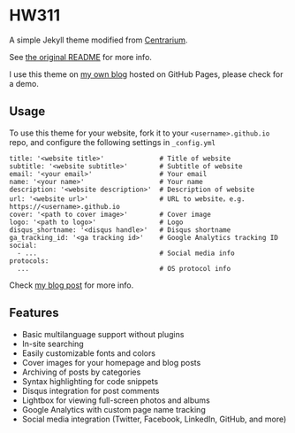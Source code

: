 # HW311

A simple Jekyll theme modified from [Centrarium](https://github.com/bencentra/centrarium).

See [the original README](Centrarium_README.md) for more info.

I use this theme on [my own blog](https://hw311.me) hosted on GitHub Pages,
please check for a demo.

## Usage

To use this theme for your website, fork it to your `<username>.github.io` repo,
and configure the following settings in `_config.yml`

```
title: '<website title>'              # Title of website
subtitle: '<website subtitle>'        # Subtitle of website
email: '<your email>'                 # Your email
name: '<your name>'                   # Your name
description: '<website description>'  # Description of website
url: '<website url>'                  # URL to website，e.g. https://<username>.github.io
cover: '<path to cover image>'        # Cover image
logo: '<path to logo>'                # Logo
disqus_shortname: '<disqus handle>'   # Disqus shortname
ga_tracking_id: '<ga tracking id>'    # Google Analytics tracking ID
social:
  - ...                               # Social media info
protocols:
  ...                                 # OS protocol info
```

Check [my blog post](https://hw311.me/zh/jekyll/2019/01/21/blog-jekyll-github-pages/)
for more info.

## Features

* Basic multilanguage support without plugins
* In-site searching
* Easily customizable fonts and colors
* Cover images for your homepage and blog posts
* Archiving of posts by categories
* Syntax highlighting for code snippets
* Disqus integration for post comments
* Lightbox for viewing full-screen photos and albums
* Google Analytics with custom page name tracking
* Social media integration (Twitter, Facebook, LinkedIn, GitHub, and more)
